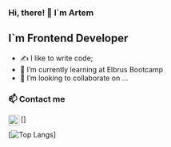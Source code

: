 ### Hi, there! 👋 I`m Artem

## I`m Frontend Developer
- :writing_hand: I like to write code;
- 🌱 I’m currently learning at Elbrus Bootcamp
- 💞️ I’m looking to collaborate on ...

### 📫 Contact me
[<img align = "left" alt="LinkedIn" width="22px" src="https://cdn.jsdelivr.net/gh/devicons/devicon/icons/linkedin/linkedin-original.svg" />]



[![Top Langs](https://github-readme-stats.vercel.app/api/top-langs/?username=kashuta&layout=compact)]
<!---
kashuta/kashuta is a ✨ special ✨ repository because its `README.md` (this file) appears on your GitHub profile.
You can click the Preview link to take a look at your changes.
--->
